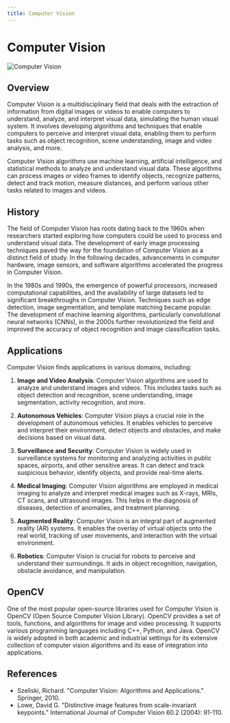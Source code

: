 ```yaml
---
title: Computer Vision
---
```

# Computer Vision

![Computer Vision](https://upload.wikimedia.org/wikipedia/commons/thumb/3/32/OpenCV_Logo_with_text_svg_version.svg/512px-OpenCV_Logo_with_text_svg_version.svg.png)

## Overview

Computer Vision is a multidisciplinary field that deals with the extraction of information from digital images or videos to enable computers to understand, analyze, and interpret visual data, simulating the human visual system. It involves developing algorithms and techniques that enable computers to perceive and interpret visual data, enabling them to perform tasks such as object recognition, scene understanding, image and video analysis, and more.

Computer Vision algorithms use machine learning, artificial intelligence, and statistical methods to analyze and understand visual data. These algorithms can process images or video frames to identify objects, recognize patterns, detect and track motion, measure distances, and perform various other tasks related to images and videos. 

## History

The field of Computer Vision has roots dating back to the 1960s when researchers started exploring how computers could be used to process and understand visual data. The development of early image processing techniques paved the way for the foundation of Computer Vision as a distinct field of study. In the following decades, advancements in computer hardware, image sensors, and software algorithms accelerated the progress in Computer Vision.

In the 1980s and 1990s, the emergence of powerful processors, increased computational capabilities, and the availability of large datasets led to significant breakthroughs in Computer Vision. Techniques such as edge detection, image segmentation, and template matching became popular. The development of machine learning algorithms, particularly convolutional neural networks (CNNs), in the 2000s further revolutionized the field and improved the accuracy of object recognition and image classification tasks.

## Applications

Computer Vision finds applications in various domains, including:

1. **Image and Video Analysis**: Computer Vision algorithms are used to analyze and understand images and videos. This includes tasks such as object detection and recognition, scene understanding, image segmentation, activity recognition, and more.

2. **Autonomous Vehicles**: Computer Vision plays a crucial role in the development of autonomous vehicles. It enables vehicles to perceive and interpret their environment, detect objects and obstacles, and make decisions based on visual data.

3. **Surveillance and Security**: Computer Vision is widely used in surveillance systems for monitoring and analyzing activities in public spaces, airports, and other sensitive areas. It can detect and track suspicious behavior, identify objects, and provide real-time alerts.

4. **Medical Imaging**: Computer Vision algorithms are employed in medical imaging to analyze and interpret medical images such as X-rays, MRIs, CT scans, and ultrasound images. This helps in the diagnosis of diseases, detection of anomalies, and treatment planning.

5. **Augmented Reality**: Computer Vision is an integral part of augmented reality (AR) systems. It enables the overlay of virtual objects onto the real world, tracking of user movements, and interaction with the virtual environment.

6. **Robotics**: Computer Vision is crucial for robots to perceive and understand their surroundings. It aids in object recognition, navigation, obstacle avoidance, and manipulation.

## OpenCV

One of the most popular open-source libraries used for Computer Vision is OpenCV (Open Source Computer Vision Library). OpenCV provides a set of tools, functions, and algorithms for image and video processing. It supports various programming languages including C++, Python, and Java. OpenCV is widely adopted in both academic and industrial settings for its extensive collection of computer vision algorithms and its ease of integration into applications.

## References

- Szeliski, Richard. "Computer Vision: Algorithms and Applications." Springer, 2010.
- Lowe, David G. "Distinctive image features from scale-invariant keypoints." International Journal of Computer Vision 60.2 (2004): 91-110.